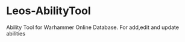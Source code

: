 # Leos-AbilityTool
 
Ability Tool for Warhammer Online Database. For add,edit and update abilities 

